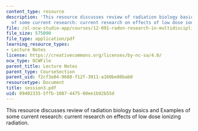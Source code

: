 ```yaml
---
content_type: resource
description: 'This resource discusses review of radiation biology basics and Examples
  of some current research: current research on effects of low dose ionizing radiation.'
file: /ol-ocw-studio-app/courses/12-091-radon-research-in-multidisciplines-a-review-january-iap-2007/094023355ffb1087447560ee1b92b55d_session3.pdf
file_size: 575090
file_type: application/pdf
learning_resource_types:
- Lecture Notes
license: https://creativecommons.org/licenses/by-nc-sa/4.0/
ocw_type: OCWFile
parent_title: Lecture Notes
parent_type: CourseSection
parent_uid: f2cf3e04-9688-f12f-3911-a160be08bab0
resourcetype: Document
title: session3.pdf
uid: 09402335-5ffb-1087-4475-60ee1b92b55d
---
```

This resource discusses review of radiation biology basics and Examples of some current research: current research on effects of low dose ionizing radiation.